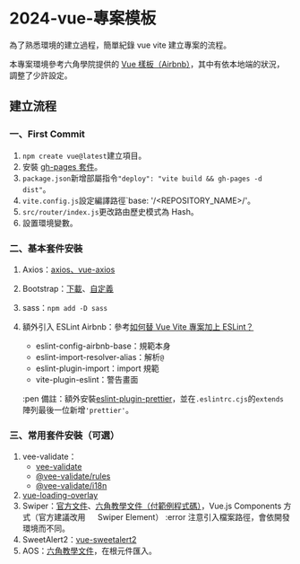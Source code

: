 # 2024-vue-專案模板

為了熟悉環境的建立過程，簡單紀錄 vue vite 建立專案的流程。

本專案環境參考六角學院提供的 [Vue 樣板（Airbnb）](https://github.com/hexschool/vite-template/tree/airbnb)，其中有依本地端的狀況，調整了少許設定。

## 建立流程

### 一、First Commit

1. `npm create vue@latest`建立項目。
2. 安裝 [gh-pages 套件](https://www.npmjs.com/package/gh-pages)。
3. `package.json`新增部屬指令`"deploy": "vite build && gh-pages -d dist"`。
4. `vite.config.js`設定編譯路徑`base: '/<REPOSITORY_NAME>/'。
5. `src/router/index.js`更改路由歷史模式為 Hash。
6. 設置環境變數。

### 二、基本套件安裝

1. Axios：[axios、vue-axios](https://www.npmjs.com/package/vue-axios#in-vue-3)
2. Bootstrap：[下載](https://getbootstrap.com/docs/5.0/getting-started/download/#npm)、[自定義](https://getbootstrap.com/docs/5.0/customize/sass/#importing)
3. sass：`npm add -D sass`
4. 額外引入 ESLint Airbnb：參考[如何替 Vue Vite 專案加上 ESLint？](https://israynotarray.com/vue/20221002/584344963/#%E5%AE%89%E8%A3%9D-ESLint-Airbnb)

   - eslint-config-airbnb-base：規範本身
   - eslint-import-resolver-alias：解析`@`
   - eslint-plugin-import：import 規範
   - vite-plugin-eslint：警告畫面

   :pen 備註：額外安裝[eslint-plugin-prettier](https://www.npmjs.com/package/eslint-plugin-prettier#installation)，並在`.eslintrc.cjs`的`extends`陣列最後一位新增`'prettier'`。

### 三、常用套件安裝（可選）

1. vee-validate：
   - [vee-validate](https://vee-validate.logaretm.com/v4/tutorials/basics/)
   - [@vee-validate/rules](https://www.npmjs.com/package/@vee-validate/rules)
   - [@vee-validate/i18n](https://www.npmjs.com/package/@vee-validate/i18n)
2. [vue-loading-overlay](https://www.npmjs.com/package/vue-loading-overlay)
3. Swiper：[官方文件](https://swiperjs.com/vue#usage)、[六角教學文件（付範例程式碼）](https://hackmd.io/@hexschool/HkR7ttC2i?utm_source=preview-mode&utm_medium=rec)，Vue.js Components 方式（官方建議改用 　 Swiper Element）
   :error 注意引入檔案路徑，會依開發環境而不同。
4. SweetAlert2：[vue-sweetalert2](https://github.com/avil13/vue-sweetalert2)
5. AOS：[六角教學文件](https://hackmd.io/@hexschool/BJipmEnCs?utm_source=preview-mode&utm_medium=rec#Vue3AOS-%E7%AF%84%E4%BE%8B%E8%A8%AD%E8%A8%88)，在根元件匯入。
